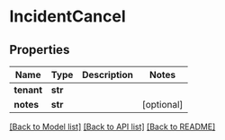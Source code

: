 # IncidentCancel


## Properties
Name | Type | Description | Notes
------------ | ------------- | ------------- | -------------
**tenant** | **str** |  | 
**notes** | **str** |  | [optional] 

[[Back to Model list]](../README.md#documentation-for-models) [[Back to API list]](../README.md#documentation-for-api-endpoints) [[Back to README]](../README.md)



